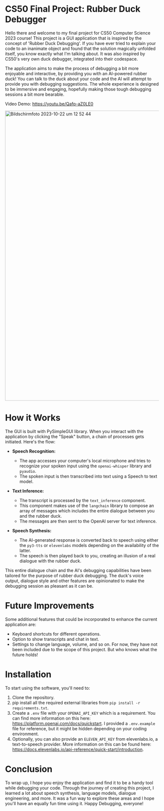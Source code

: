 # CS50 Final Project: Rubber Duck Debugger

Hello there and welcome to my final project for CS50 Computer Science 2023 course! This project is a GUI application that is inspired by the concept of 'Rubber Duck Debugging'. If you have ever tried to explain your code to an inanimate object and found that the solution magically unfolded itself, you know exactly what I'm talking about. It was also inspired by CS50's very own duck debugger, integrated into their codespace. 

The application aims to make the process of debugging a bit more enjoyable and interactive, by providing you with an AI-powered rubber duck! You can talk to the duck about your code and the AI will attempt to provide you with debugging suggestions. The whole experience is designed to be immersive and engaging, hopefully making those tough debugging sessions a bit more bearable.

Video Demo: https://youtu.be/Qafp-aZ0LE0

<img width="949" alt="Bildschirmfoto 2023-10-22 um 12 52 44" src="https://github.com/oscaem/debug50/assets/48035650/3e038ac3-3539-4604-b7f8-1240e1e623d7">


# How it Works
The GUI is built with PySimpleGUI library. When you interact with the application by clicking the "Speak" button, a chain of processes gets initiated. Here's the flow:

- **Speech Recognition:**
  - The app accesses your computer's local microphone and tries to recognize your spoken input using the `openai-whisper` library and `pyaudio`.
  - The spoken input is then transcribed into text using a Speech to text model.

- **Text Inference:**
  - The transcript is processed by the `text_inference` component.
  - This component makes use of the `langchain` library to compose an array of messages which includes the entire dialogue between you and the rubber duck.
  - The messages are then sent to the OpenAI server for text inference.

- **Speech Synthesis:**
  - The AI-generated response is converted back to speech using either the `py3-tts` or `elevenlabs` models depending on the availability of the latter.
  - The speech is then played back to you, creating an illusion of a real dialogue with the rubber duck.

This entire dialogue chain and the AI's debugging capabilities have been tailored for the purpose of rubber duck debugging. The duck's voice output, dialogue style and other features are opinionated to make the debugging session as pleasant as it can be.

# Future Improvements
Some additional features that could be incorporated to enhance the current application are:
- Keyboard shortcuts for different operations.
- Option to show transcripts and chat in text.
- Settings to change language, volume, and so on. 
For now, they have not been included due to the scope of this project. But who knows what the future holds!

# Installation
To start using the software, you'll need to:

1. Clone the repository.
2. pip install all the required external libraries from `pip install -r requirements.txt`.
3. Create a `.env` file with your `OPENAI_API_KEY` which is a requirement. You can find more information on this here: https://platform.openai.com/docs/quickstart. I provided a `.env.example` file for reference, but it might be hidden depending on your coding environment.
4. Optionally, you can also provide an `ELEVEN_API_KEY` from elevenlabs.io, a text-to-speech provider. More information on this can be found here: https://docs.elevenlabs.io/api-reference/quick-start/introduction.

# Conclusion
To wrap up, I hope you enjoy the application and find it to be a handy tool while debugging your code. Through the journey of creating this project, I learned a lot about speech synthesis, language models, dialogue engineering, and more. It was a fun way to explore these areas and I hope you'll have an equally fun time using it. Happy Debugging, everyone!
